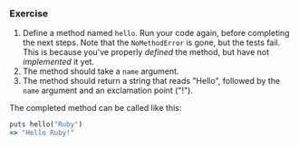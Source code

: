 ### Exercise

1. Define a method named `hello`. Run your code again, before completing the next steps. Note that the `NoMethodError` is gone, but the tests fail. This is because you've properly _defined_ the method, but have not _implemented_ it yet.
2. The method should take a `name` argument.
3. The method should return a string that reads "Hello", followed by the `name` argument and an exclamation point ("!").

The completed method can be called like this:

```ruby
puts hello("Ruby")
=> "Hello Ruby!"
```

